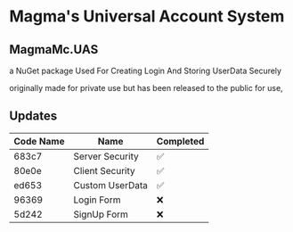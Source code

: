 # Magma's Universal Account System
## MagmaMc.UAS
a NuGet package Used For Creating Login And Storing UserData Securely

originally made for private use but has been released to the public for use,


## Updates

| Code Name | Name            | Completed             |
| --------- | --------------- | --------------------- | 
| 683c7     | Server Security | :white_check_mark:    |
| 80e0e     | Client Security | :white_check_mark:    |
| ed653     | Custom UserData | :white_check_mark:    |
| 96369     | Login Form      | :x:                   |
| 5d242     | SignUp Form     | :x:                   |
